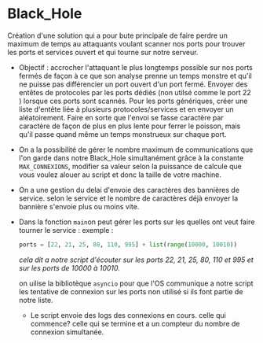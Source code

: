 # Black_Hole
Création d'une solution qui a pour bute principale de faire perdre un maximum de temps au attaquants voulant scanner nos ports pour trouver les ports et services ouvert et qui tourne sur notre serveur.

- Objectif : accrocher l'attaquant le plus longtemps possible sur nos ports fermés de façon à ce que son analyse prenne un temps monstre et qu'il ne puisse pas différencier un port ouvert d'un port fermé. Envoyer des entêtes de protocoles par les ports dédiés (non utilsé comme le port 22 ) lorsque ces ports sont scannés. Pour les ports génériques, créer une liste d'entête liée à plusieurs protocoles/services et en envoyer un aléatoirement. Faire en sorte que l'envoi se fasse caractère par caractère de façon de plus en plus lente pour ferrer le poisson, mais qu'il passe quand même un temps monstrueux sur chaque port.

- On a la possibilité de gérer le nombre maximum de communications que l'on garde dans notre Black_Hole simultanément grâce à la constante `MAX_CONNEXIONS`, modifier sa valeur selon la puissance de calcule que vous voulez alouer au script et donc la taille de votre machine.
- On a une gestion du delai d'envoie des caractères des bannières de service. selon le service et le nombre de caractères déjà envoyer la bannière s'envoie plus ou moins vite.
- Dans la fonction `main`on peut gérer les ports sur les quelles ont veut faire tourner le service :
  exemple : 
  ```python
  ports = [22, 21, 25, 80, 110, 995] + list(range(10000, 10010))
  ```
  *cela dit a notre script d'écouter sur les ports 22, 21, 25, 80, 110 et 995 et sur les ports de 10000 à 10010.*

  on uilise la bibliotèque `asyncio` pour que l'OS communique a notre script les tentative de connexion sur les ports non utilisé si ils font partie de notre liste.

  - Le script envoie des logs des connexions en cours. celle qui commence? celle qui se termine et a un compteur du nombre de connexion simultanée.
